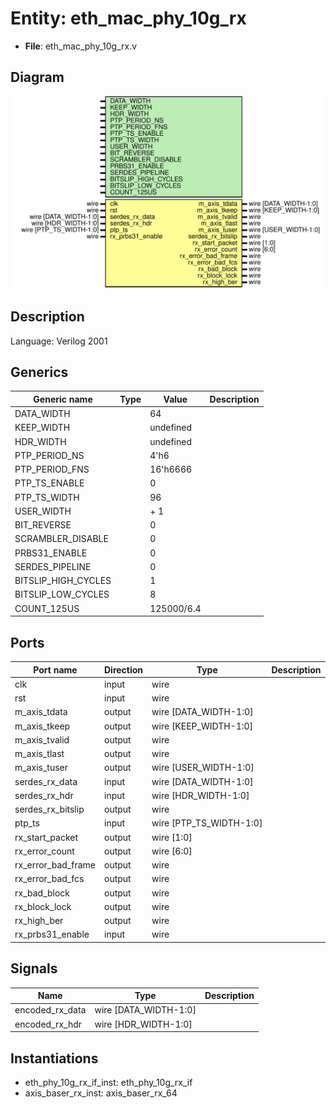 # Entity: eth_mac_phy_10g_rx

- **File**: eth_mac_phy_10g_rx.v
## Diagram

![Diagram](eth_mac_phy_10g_rx.svg "Diagram")
## Description

Language: Verilog 2001
 
## Generics

| Generic name        | Type | Value      | Description |
| ------------------- | ---- | ---------- | ----------- |
| DATA_WIDTH          |      | 64         |             |
| KEEP_WIDTH          |      | undefined  |             |
| HDR_WIDTH           |      | undefined  |             |
| PTP_PERIOD_NS       |      | 4'h6       |             |
| PTP_PERIOD_FNS      |      | 16'h6666   |             |
| PTP_TS_ENABLE       |      | 0          |             |
| PTP_TS_WIDTH        |      | 96         |             |
| USER_WIDTH          |      | + 1        |             |
| BIT_REVERSE         |      | 0          |             |
| SCRAMBLER_DISABLE   |      | 0          |             |
| PRBS31_ENABLE       |      | 0          |             |
| SERDES_PIPELINE     |      | 0          |             |
| BITSLIP_HIGH_CYCLES |      | 1          |             |
| BITSLIP_LOW_CYCLES  |      | 8          |             |
| COUNT_125US         |      | 125000/6.4 |             |
## Ports

| Port name          | Direction | Type                    | Description |
| ------------------ | --------- | ----------------------- | ----------- |
| clk                | input     | wire                    |             |
| rst                | input     | wire                    |             |
| m_axis_tdata       | output    | wire [DATA_WIDTH-1:0]   |             |
| m_axis_tkeep       | output    | wire [KEEP_WIDTH-1:0]   |             |
| m_axis_tvalid      | output    | wire                    |             |
| m_axis_tlast       | output    | wire                    |             |
| m_axis_tuser       | output    | wire [USER_WIDTH-1:0]   |             |
| serdes_rx_data     | input     | wire [DATA_WIDTH-1:0]   |             |
| serdes_rx_hdr      | input     | wire [HDR_WIDTH-1:0]    |             |
| serdes_rx_bitslip  | output    | wire                    |             |
| ptp_ts             | input     | wire [PTP_TS_WIDTH-1:0] |             |
| rx_start_packet    | output    | wire [1:0]              |             |
| rx_error_count     | output    | wire [6:0]              |             |
| rx_error_bad_frame | output    | wire                    |             |
| rx_error_bad_fcs   | output    | wire                    |             |
| rx_bad_block       | output    | wire                    |             |
| rx_block_lock      | output    | wire                    |             |
| rx_high_ber        | output    | wire                    |             |
| rx_prbs31_enable   | input     | wire                    |             |
## Signals

| Name            | Type                  | Description |
| --------------- | --------------------- | ----------- |
| encoded_rx_data | wire [DATA_WIDTH-1:0] |             |
| encoded_rx_hdr  | wire [HDR_WIDTH-1:0]  |             |
## Instantiations

- eth_phy_10g_rx_if_inst: eth_phy_10g_rx_if
- axis_baser_rx_inst: axis_baser_rx_64
